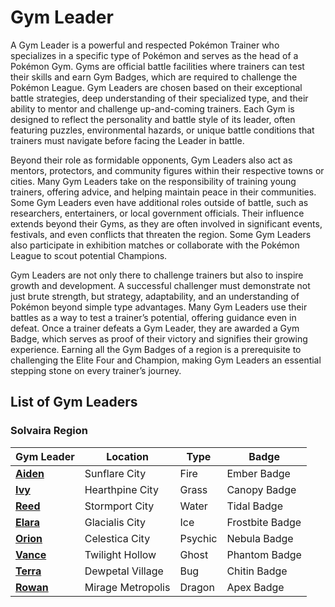 # Gym Leader

A Gym Leader is a powerful and respected Pokémon Trainer who specializes in a specific type of Pokémon and serves as the head of a Pokémon Gym. Gyms are official battle facilities where trainers can test their skills and earn Gym Badges, which are required to challenge the Pokémon League. Gym Leaders are chosen based on their exceptional battle strategies, deep understanding of their specialized type, and their ability to mentor and challenge up-and-coming trainers. Each Gym is designed to reflect the personality and battle style of its leader, often featuring puzzles, environmental hazards, or unique battle conditions that trainers must navigate before facing the Leader in battle.

Beyond their role as formidable opponents, Gym Leaders also act as mentors, protectors, and community figures within their respective towns or cities. Many Gym Leaders take on the responsibility of training young trainers, offering advice, and helping maintain peace in their communities. Some Gym Leaders even have additional roles outside of battle, such as researchers, entertainers, or local government officials. Their influence extends beyond their Gyms, as they are often involved in significant events, festivals, and even conflicts that threaten the region. Some Gym Leaders also participate in exhibition matches or collaborate with the Pokémon League to scout potential Champions.

Gym Leaders are not only there to challenge trainers but also to inspire growth and development. A successful challenger must demonstrate not just brute strength, but strategy, adaptability, and an understanding of Pokémon beyond simple type advantages. Many Gym Leaders use their battles as a way to test a trainer’s potential, offering guidance even in defeat. Once a trainer defeats a Gym Leader, they are awarded a Gym Badge, which serves as proof of their victory and signifies their growing experience. Earning all the Gym Badges of a region is a prerequisite to challenging the Elite Four and Champion, making Gym Leaders an essential stepping stone on every trainer’s journey.

## List of Gym Leaders

### Solvaira Region

| Gym Leader | Location | Type | Badge |  
|------------|----------|------|--------|  
| **[Aiden](https://emeraldvoid.github.io/pokemon-scrapyard/Aiden)** | Sunflare City | Fire | Ember Badge |  
| **[Ivy](https://emeraldvoid.github.io/pokemon-scrapyard/Ivy)** | Hearthpine City | Grass | Canopy Badge |  
| **[Reed](https://emeraldvoid.github.io/pokemon-scrapyard/Reed)** | Stormport City | Water | Tidal Badge |  
| **[Elara](https://emeraldvoid.github.io/pokemon-scrapyard/Elara)** | Glacialis City | Ice | Frostbite Badge |  
| **[Orion](https://emeraldvoid.github.io/pokemon-scrapyard/Orion)** | Celestica City | Psychic | Nebula Badge |  
| **[Vance](https://emeraldvoid.github.io/pokemon-scrapyard/Vance)** | Twilight Hollow | Ghost | Phantom Badge |  
| **[Terra](https://emeraldvoid.github.io/pokemon-scrapyard/Terra)** | Dewpetal Village | Bug | Chitin Badge |  
| **[Rowan](https://emeraldvoid.github.io/pokemon-scrapyard/Rowan)** | Mirage Metropolis | Dragon | Apex Badge |  
